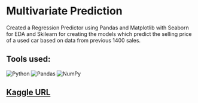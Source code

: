 # Multivariate Prediction

Created a Regression Predictor using Pandas and Matplotlib with Seaborn for EDA and Skilearn for creating the models which predict the selling price of a used car based on data from previous 1400 sales. 

## Tools used:
![Python](https://img.shields.io/badge/Python-FFD43B?style=for-the-badge&logo=python&logoColor=blue)
![Pandas](https://img.shields.io/badge/Pandas-2C2D72?style=for-the-badge&logo=pandas&logoColor=white)
![NumPy](https://img.shields.io/badge/Numpy-777BB4?style=for-the-badge&logo=numpy&logoColor=white)

## [Kaggle URL](https://www.kaggle.com/code/thatguy69420/basic-multivariable-regression-with-detailed-eda)
